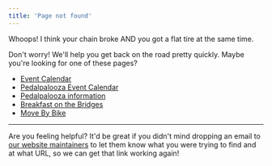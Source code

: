```yaml
---
title: 'Page not found'
---
```

Whoops!  I think your chain broke AND you got a flat tire at the same time.  

Don't worry!  We'll help you get back on the road pretty quickly.  Maybe you're looking for one of these pages?

- [Event Calendar](/calendar)
- [Pedalpalooza Event Calendar](/pedalpalooza-calendar/)
- [Pedalpalooza information](/pages/pedalpalooza)
- [Breakfast on the Bridges](/pages/bonb)
- [Move By Bike](/pages/mbb)


---

Are you feeling helpful?  It'd be great if you didn't mind dropping an email to [our website maintainers](mailto:bikecal@shift2bikes.org) to let them know what you were trying to find and at what URL, so we can get that link working again!
